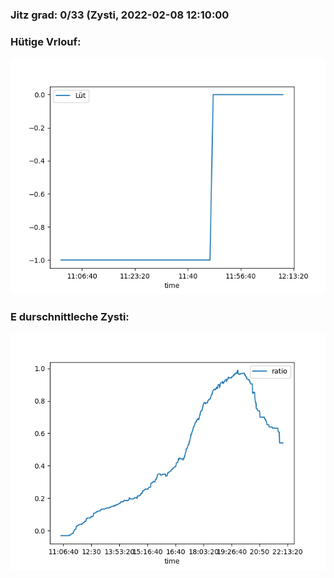 ### Jitz grad: 0/33 (Zysti, 2022-02-08 12:10:00

### Hütige Vrlouf:
![Graph](Today.png)

### E durschnittleche Zysti:
![Graph](Zysti.png)
